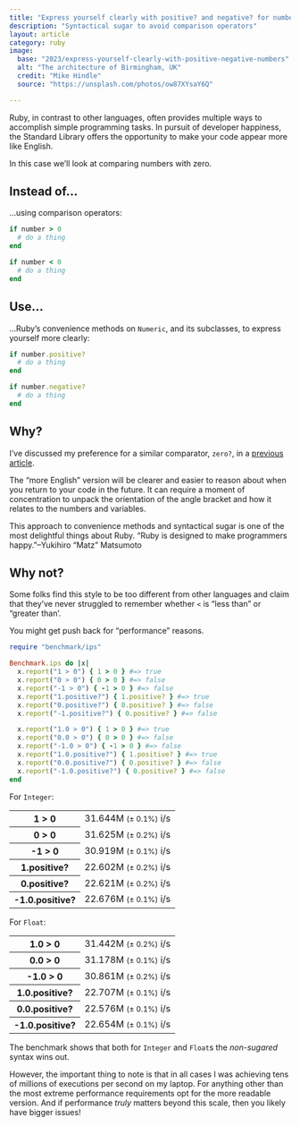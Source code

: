 ```yaml
---
title: "Express yourself clearly with positive? and negative? for numbers"
description: "Syntactical sugar to avoid comparison operators"
layout: article
category: ruby
image:
  base: "2023/express-yourself-clearly-with-positive-negative-numbers"
  alt: "The architecture of Birmingham, UK"
  credit: "Mike Hindle"
  source: "https://unsplash.com/photos/ow87XYsaY6Q"

---
```


Ruby, in contrast to other languages, often provides multiple ways to accomplish simple programming tasks. In pursuit of developer happiness, the Standard Library offers the opportunity to make your code appear more like English.

In this case we’ll look at comparing numbers with zero.

## Instead of…

…using comparison operators:

```ruby
if number > 0
  # do a thing
end

if number < 0
  # do a thing
end
```

## Use…

…Ruby’s convenience methods on `Numeric`, and its subclasses, to express yourself more clearly:

```ruby
if number.positive?
  # do a thing
end

if number.negative?
  # do a thing
end
```


## Why?

I’ve discussed my preference for a similar comparator, `zero?`, in a [previous article](/ruby/use-zero-for-integer-float-comparison).

The “more English” version will be clearer and easier to reason about when you return to your code in the future. It can require a moment of concentration to unpack the orientation of the angle bracket and how it relates to the numbers and variables.

This approach to convenience methods and syntactical sugar is one of the most delightful things about Ruby. “Ruby is designed to make programmers happy.”–Yukihiro “Matz” Matsumoto


## Why not?

Some folks find this style to be too different from other languages and claim that they’ve never struggled to remember whether `<` is “less than” or “greater than’.

You might get push back for “performance” reasons.

```ruby
require "benchmark/ips"

Benchmark.ips do |x|
  x.report("1 > 0") { 1 > 0 } #=> true
  x.report("0 > 0") { 0 > 0 } #=> false
  x.report("-1 > 0") { -1 > 0 } #=> false
  x.report("1.positive?") { 1.positive? } #=> true
  x.report("0.positive?") { 0.positive? } #=> false
  x.report("-1.positive?") { 0.positive? } #=> false

  x.report("1.0 > 0") { 1 > 0 } #=> true
  x.report("0.0 > 0") { 0 > 0 } #=> false
  x.report("-1.0 > 0") { -1 > 0 } #=> false
  x.report("1.0.positive?") { 1.positive? } #=> true
  x.report("0.0.positive?") { 0.positive? } #=> false
  x.report("-1.0.positive?") { 0.positive? } #=> false
end
```

For `Integer`:

<table>
<tr>
  <th>1 > 0</th>
  <td class="text-right">31.644M <small>(± 0.1%)</small> i/s</td>
</tr>
<tr>
  <th>0 > 0</th>
  <td class="text-right">31.625M <small>(± 0.2%)</small> i/s</td>
</tr>
<tr>
  <th>-1 > 0</th>
  <td class="text-right">30.919M <small>(± 0.1%)</small> i/s</td>
</tr>
<tr>
  <th>1.positive?</th>
  <td class="text-right">22.602M <small>(± 0.2%)</small> i/s</td>
</tr>
<tr>
  <th>0.positive?</th>
  <td class="text-right">22.621M <small>(± 0.2%)</small> i/s</td>
</tr>
<tr>
  <th>-1.0.positive?</th>
  <td class="text-right">22.676M <small>(± 0.1%)</small> i/s</td>
</tr>
</table>

For `Float`:

<table>
<tr>
  <th>1.0 > 0</th>
  <td class="text-right">31.442M <small>(± 0.2%)</small> i/s</td>
</tr>
<tr>
  <th>0.0 > 0</th>
  <td class="text-right">31.178M <small>(± 0.1%)</small> i/s</td>
</tr>
<tr>
  <th>-1.0 > 0</th>
  <td class="text-right">30.861M <small>(± 0.2%)</small> i/s</td>
</tr>
<tr>
  <th>1.0.positive?</th>
  <td class="text-right">22.707M <small>(± 0.1%)</small> i/s</td>
</tr>
<tr>
  <th>0.0.positive?</th>
  <td class="text-right">22.576M <small>(± 0.1%)</small> i/s</td>
</tr>
<tr>
  <th>-1.0.positive?</th>
  <td class="text-right">22.654M <small>(± 0.1%)</small> i/s</td>
</tr>
</table>

The benchmark shows that both for `Integer` and `Float`s the _non-sugared_ syntax wins out.

However, the important thing to note is that in all cases I was achieving tens of millions of executions per second on my laptop. For anything other than the most extreme performance requirements opt for the more readable version. And if performance _truly_ matters beyond this scale, then you likely have bigger issues!